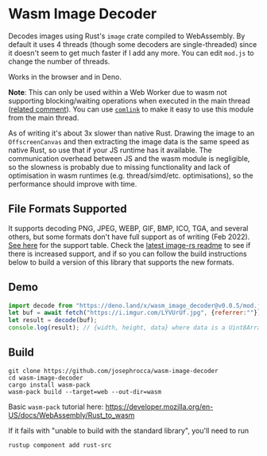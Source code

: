 # Wasm Image Decoder

Decodes images using Rust's `image` crate compiled to WebAssembly. By default it uses 4 threads (though some decoders are single-threaded) since it doesn't seem to get much faster if I add any more. You can edit `mod.js` to change the number of threads.

Works in the browser and in Deno.

**Note**: This can only be used within a Web Worker due to wasm not supporting blocking/waiting operations when executed in the main thread ([related comment](https://github.com/GoogleChromeLabs/wasm-bindgen-rayon/pull/7#issuecomment-828569860)). You can use [`comlink`](https://github.com/GoogleChromeLabs/comlink) to make it easy to use this module from the main thread.

As of writing it's about 3x slower than native Rust. Drawing the image to an `OffscreenCanvas` and then extracting the image data is the same speed as native Rust, so use that if your JS runtime has it available. The communication overhead between JS and the wasm module is negligible, so the slowness is probably due to missing functionality and lack of optimisation in wasm runtimes (e.g. thread/simd/etc. optimisations), so the performance should improve with time.

## File Formats Supported

It supports decoding PNG, JPEG, WEBP, GIF, BMP, ICO, TGA, and several others, but some formats don't have full support as of writing (Feb 2022). [See here](https://github.com/image-rs/image/tree/v0.24.5#supported-image-formats) for the support table. Check the [latest image-rs readme](https://github.com/image-rs/image) to see if there is increased support, and if so you can follow the build instructions below to build a version of this library that supports the new formats.

## Demo

```js
import decode from "https://deno.land/x/wasm_image_decoder@v0.0.5/mod.js";
let buf = await fetch("https://i.imgur.com/LYVUrUf.jpg", {referrer:""}).then(r => r.arrayBuffer()); // empty referrer header because imgur blocks requests from 127.0.0.1
let result = decode(buf); 
console.log(result); // {width, height, data} where data is a Uint8Array array of RGBA values like [R,G,B,A,R,G,B,A,R,G,B,A,...]
```

## Build
```
git clone https://github.com/josephrocca/wasm-image-decoder
cd wasm-image-decoder
cargo install wasm-pack
wasm-pack build --target=web --out-dir=wasm
```
Basic `wasm-pack` tutorial here: https://developer.mozilla.org/en-US/docs/WebAssembly/Rust_to_wasm

If it fails with "unable to build with the standard library", you'll need to run
```
rustup component add rust-src
```
